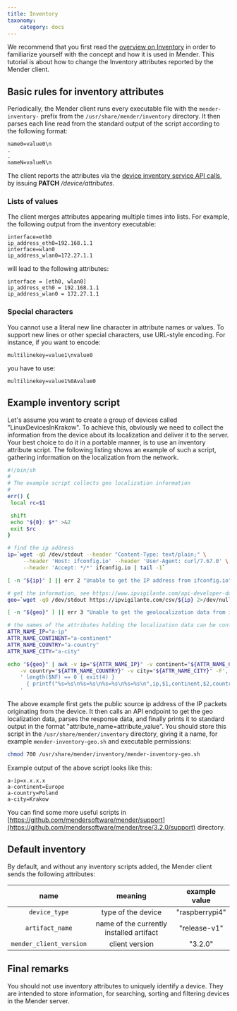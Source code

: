 ```yaml
---
title: Inventory
taxonomy:
    category: docs
---
```


We recommend that you first read the [overview on Inventory](../../02.Overview/08.Inventory) in order to familiarize yourself with the concept and how it is used in Mender. This tutorial is about how to change the Inventory attributes reported by the Mender client.


## Basic rules for inventory attributes

Periodically, the Mender client runs every executable file with
the `mender-inventory-` prefix from the `/usr/share/mender/inventory` directory.
It then parses each line read from the standard output of the script according
to the following format:

```
name0=value0\n
.
.
nameN=valueN\n
```
The client reports the attributes via the [device inventory service API calls](../../200.Server-side-API/?target=_blank#device-api-device-inventory-assign-attributes), by issuing **PATCH** _/device/attributes_.


### Lists of values

The client merges attributes appearing multiple times into lists.
For example, the following output from the inventory executable:

```
interface=eth0
ip_address_eth0=192.168.1.1
interface=wlan0
ip_address_wlan0=172.27.1.1
```

will lead to the following attributes:

```
interface = [eth0, wlan0]
ip_address_eth0 = 192.168.1.1
ip_address_wlan0 = 172.27.1.1
```

### Special characters

You cannot use a literal new line character in attribute names or values.
To support new lines or other special characters, use URL-style encoding.
For instance, if you want to encode:
```
multilinekey=value1\nvalue0
```
you have to use:
```
multilinekey=value1%0Avalue0
```

## Example inventory script

Let's assume you want to create a group of devices called "LinuxDevicesInKrakow".
To achieve this, obviously we need to collect the information from the device about
its localization and deliver it to the server. Your best choice to do it in a portable
manner, is to use an inventory attribute script. The following listing shows an
example of such a script, gathering information on the localization from the network.

<!--AUTOVERSION: "curl/%"/ignore-->
```bash
#!/bin/sh
#
# The example script collects geo localization information
#
err() {
 local rc=$1

 shift
 echo "${0}: $*" >&2
 exit $rc
}

# find the ip address
ip=`wget -qO /dev/stdout --header "Content-Type: text/plain;" \
     --header 'Host: ifconfig.io' --header 'User-Agent: curl/7.67.0' \
     --header 'Accept: */*' ifconfig.io | tail -1`

[ -n "${ip}" ] || err 2 "Unable to get the IP address from ifconfig.io"

# get the information, see https://www.ipvigilante.com/api-developer-docs/
geo=`wget -qO /dev/stdout https://ipvigilante.com/csv/${ip} 2>/dev/null`

[ -n "${geo}" ] || err 3 "Unable to get the geolocalization data from ipvigilante.com"

# the names of the attributes holding the localization data can be configured here
ATTR_NAME_IP="a-ip"
ATTR_NAME_CONTINENT="a-continent"
ATTR_NAME_COUNTRY="a-country"
ATTR_NAME_CITY="a-city"

echo "${geo}" | awk -v ip="${ATTR_NAME_IP}" -v continent="${ATTR_NAME_CONTINENT}" \
    -v country="${ATTR_NAME_COUNTRY}" -v city="${ATTR_NAME_CITY}" -F',' \
    ' length($NF) == 0 { exit(4) }
      { printf("%s=%s\n%s=%s\n%s=%s\n%s=%s\n",ip,$1,continent,$2,country,$3,city,$6) }
    '
```

The above example first gets the public source ip address of the IP packets originating
from the device. It then calls an API endpoint to get the geo localization data, parses
the response data, and finally prints it to standard output
in the format "attribute_name=attribute_value". You should store this script
in the `/usr/share/mender/inventory`
directory, giving it a name, for example `mender-inventory-geo.sh` and executable permissions:

```bash
chmod 700 /usr/share/mender/inventory/mender-inventory-geo.sh
```
Example output of the above script looks like this:
```
a-ip=x.x.x.x
a-continent=Europe
a-country=Poland
a-city=Krakow
```
<!--AUTOVERSION: "mender/tree/%/support"/mender-->
You can find some more useful scripts in [https://github.com/mendersoftware/mender/support](https://github.com/mendersoftware/mender/tree/3.2.0/support) directory.


## Default inventory

By default, and without any inventory scripts added, the Mender client sends the following attributes:

<!--AUTOVERSION: "client version | \"%\""/mender-->
| name | meaning | example value |
|:----:|:-------:|:-------------:|
| `device_type`  | type of the device | "raspberrypi4" |
| `artifact_name` | name of the currently installed artifact | "release-v1" |
| `mender_client_version` | client version | "3.2.0" |


## Final remarks
You should not use inventory attributes to uniquely identify a device. They are
intended  to store information,
for searching, sorting and filtering devices in the Mender server.
